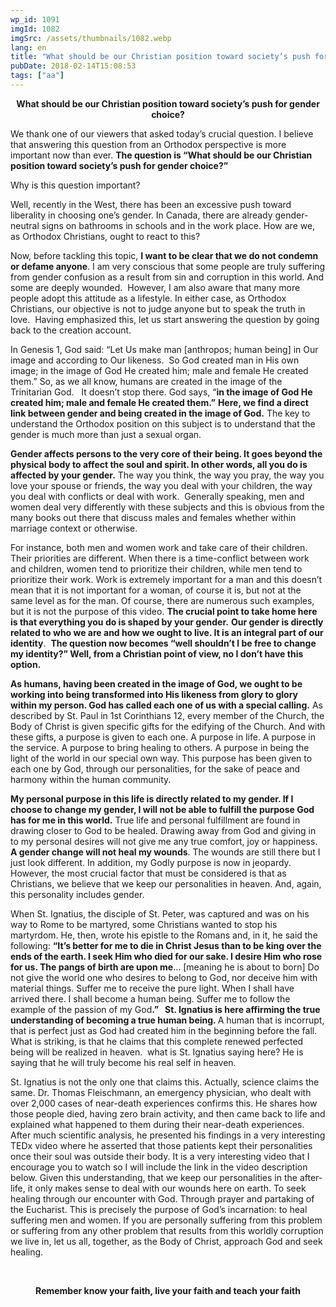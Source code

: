```yaml
---
wp_id: 1091
imgId: 1082
imgSrc: /assets/thumbnails/1082.webp
lang: en
title: "What should be our Christian position toward society’s push for gender choice?"
pubDate: 2018-02-14T15:08:53
tags: ["aa"]
---
```


<!-- page: 6 -->

<p style="text-align: center;"><strong>What should be our Christian position toward society’s push for gender choice?</strong></p>
<p>We thank one of our viewers that asked today’s crucial question. I believe that answering this question from an Orthodox perspective is more important now than ever. <strong>The question is “What should be our Christian position toward society’s push for gender choice?”</strong></p>
<p>Why is this question important?</p>
<p>Well, recently in the West, there has been an excessive push toward liberality in choosing one’s gender. In Canada, there are already gender-neutral signs on bathrooms in schools and in the work place. How are we, as Orthodox Christians, ought to react to this?</p>
<p>Now, before tackling this topic, <strong>I want to be clear that we do not condemn or defame anyone</strong>. I am very conscious that some people are truly suffering from gender confusion as a result from sin and corruption in this world. And some are deeply wounded.  However, I am also aware that many more people adopt this attitude as a lifestyle. In either case, as Orthodox Christians, our objective is not to judge anyone but to speak the truth in love.  Having emphasized this, let us start answering the question by going back to the creation account.</p>
<p>In Genesis 1, God said: “Let Us make man [anthropos; human being] in Our image and according to Our likeness.  So God created man in His own image; in the image of God He created him; male and female He created them.” So, as we all know, humans are created in the image of the Trinitarian God.   It doesn’t stop there. God says, “<strong>in the image of God He created him; male and female He created them.”</strong> <strong>Here, we find a direct link between gender and being created in the image of God.</strong> The key to understand the Orthodox position on this subject is to understand that the gender is much more than just a sexual organ.</p>
<p><strong>Gender affects persons to the very core of their being. It goes beyond the physical body to affect the soul and spirit. In other words, all you do is affected by your gender.</strong> The way you think, the way you pray, the way you love your spouse or friends, the way you deal with your children, the way you deal with conflicts or deal with work.  Generally speaking, men and women deal very differently with these subjects and this is obvious from the many books out there that discuss males and females whether within marriage context or otherwise.</p>
<p>For instance, both men and women work and take care of their children. Their priorities are different. When there is a time-conflict between work and children, women tend to prioritize their children, while men tend to prioritize their work. Work is extremely important for a man and this doesn’t mean that it is not important for a woman, of course it is, but not at the same level as for the man. Of course, there are numerous such examples, but it is not the purpose of this video. <strong>The crucial point to take home here is that everything you do is shaped by your gender.</strong> <strong>Our gender is directly related to who we are and how we ought to live. It is an integral part of our identity</strong>.  <strong>The question now becomes “well shouldn’t I be free to change my identity?” Well, from a Christian point of view, no I don’t have this option.</strong></p>
<p><strong>As humans, having been created in the image of God, we ought to be working into being transformed into His likeness from glory to glory within my person. God has called each one of us with a special calling.</strong> As described by St. Paul in 1st Corinthians 12, every member of the Church, the Body of Christ is given specific gifts for the edifying of the Church. And with these gifts, a purpose is given to each one. A purpose in life. A purpose in the service. A purpose to bring healing to others. A purpose in being the light of the world in our special own way. This purpose has been given to each one by God, through our personalities, for the sake of peace and harmony within the human community.</p>
<p><strong>My personal purpose in this life is directly related to my gender. If I choose to change my gender, I will not be able to fulfill the purpose God has for me in this world.</strong> True life and personal fulfillment are found in drawing closer to God to be healed. Drawing away from God and giving in to my personal desires will not give me any true comfort, joy or happiness. <strong>A gender change will not heal my wounds</strong>. The wounds are still there but I just look different. In addition, my Godly purpose is now in jeopardy. However, the most crucial factor that must be considered is that as Christians, we believe that we keep our personalities in heaven. And, again, this personality includes gender.</p>
<p>When St. Ignatius, the disciple of St. Peter, was captured and was on his way to Rome to be martyred, some Christians wanted to stop his martyrdom. He, then, wrote his epistle to the Romans and, in it, he said the following: <strong>“It’s better for me to die in Christ Jesus than to be king over the ends of the earth. I seek Him who died for our sake. I desire Him who rose for us. The pangs of birth are upon me</strong>… [meaning he is about to born] Do not give the world one who desires to belong to God, nor deceive him with material things. Suffer me to receive the pure light. When I shall have arrived there. I shall become a human being. Suffer me to follow the example of the passion of my God<strong>.”   St. Ignatius is here affirming the true understanding of becoming a true human being. </strong>A human that is incorrupt, that is perfect just as God had created him in the beginning before the fall.  What is striking, is that he claims that this complete renewed perfected being will be realized in heaven.  what is St. Ignatius saying here? He is saying that he will truly become his real self in heaven.</p>
<p>St. Ignatius is not the only one that claims this. Actually, science claims the same. Dr. Thomas Fleischmann, an emergency physician, who dealt with over 2,000 cases of near-death experiences confirms this. He shares how those people died, having zero brain activity, and then came back to life and explained what happened to them during their near-death experiences. After much scientific analysis, he presented his findings in a very interesting TEDx video where he asserted that those patients kept their personalities once their soul was outside their body. It is a very interesting video that I encourage you to watch so I will include the link in the video description below. Given this understanding, that we keep our personalities in the after-life, it only makes sense to deal with our wounds here on earth. To seek healing through our encounter with God. Through prayer and partaking of the Eucharist. This is precisely the purpose of God’s incarnation: to heal suffering men and women. If you are personally suffering from this problem or suffering from any other problem that results from this worldly corruption we live in, let us all, together, as the Body of Christ, approach God and seek healing.</p>
<p>&nbsp;</p>
<p style="text-align: center;"><strong>Remember know your faith, live your faith and teach your faith</strong></p>
<p>&nbsp;</p>
<p>&nbsp;</p>
